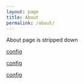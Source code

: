 ```yaml
---
layout: page
title: About
permalink: /about/
---
```


About page is stripped down


[config](/learnmarkdown/_posts/Config_as_struct.md)

[config](/learnmarkdown/_posts/Config_as_struct)

[config](/learnmarkdown/_posts/Config_as_struct.html)

<!--
Demo site for [Jekyll Tipue Search](https://github.com/jekylltools/jekyll-tipue-search)

This is the base Jekyll theme. You can find out more info about customizing your Jekyll theme, as well as basic Jekyll usage documentation at [jekyllrb.com](https://jekyllrb.com/)

You can find the source code for the Jekyll new theme at:
{% include icon-github.html username="jekyll" %} /
[minima](https://github.com/jekyll/minima)

You can find the source code for Jekyll at
{% include icon-github.html username="jekyll" %} /
[jekyll](https://github.com/jekyll/jekyll)
-->